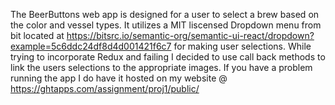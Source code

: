 The BeerButtons web app is designed for a user to select a brew based on the color and vessel types. It utilizes a MIT liscensed Dropdown menu from bit located at https://bitsrc.io/semantic-org/semantic-ui-react/dropdown?example=5c6ddc24df8d4d001421f6c7 for making user selections. While trying to incorporate Redux and failing I decided to use call back methods to link the users selections to the appropriate images. If you have a problem running the app I do have it hosted on my website @ https://ghtapps.com/assignment/proj1/public/ 
